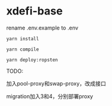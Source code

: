 # xdefi-base

rename .env.example to .env

```
yarn install
```

```
yarn compile
```

```
yarn deploy:ropsten
```


TODO:

加入pool-proxy和swap-proxy，改成接口

migration加入3和4，分别部署proxy
